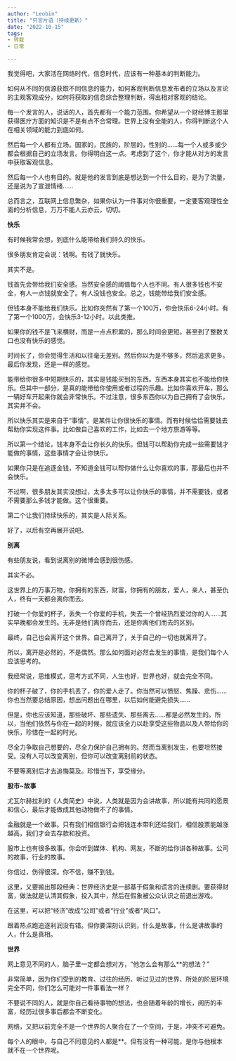 ```yaml
---
author: "Leobin"
title: "只言片语（持续更新）"
date: "2022-10-15"
tags:
- 转载
- 日常

---
```


我觉得吧，大家活在网络时代，信息时代，应该有一种基本的判断能力。
<!--more-->
如何从不同的信源获取不同信息的能力，如何客观判断信息发布者的立场以及言论的主观客观成分，如何将获取的信息综合整理判断，得出相对客观的结论。

每一个发言的人，说话的人，首先都有一个能力范围。你希望从一个财经博主那里获得医疗方面的知识是不是有点不合常理。世界上没有全能的人，你得判断这个人在相关领域的能力到底如何。

然后每一个人都有立场。国家的，民族的，阶层的，性别的……每一个人或多或少都会根据自己的立场发言。你得明白这一点。考虑到了这个，你才能从对方的发言中获取客观信息。

然后每一个人也有目的。就是他的发言到底是想达到一个什么目的，是为了流量，还是说为了宣泄情绪……

总而言之，互联网上信息繁杂，如果你认为一件事对你很重要，一定要客观理性全面的分析信息，万万不能人云亦云，切切。

**快乐**

有时候我常会想，到底什么能带给我们持久的快乐。

很多朋友肯定会说：钱啊。有钱了就快乐。

其实不是。

钱首先会带给我们安全感。当然安全感的阈值每个人也不同。有人很多钱也不安全，有人一点钱就安全了。有人没钱也安全。总之，钱能带给我们安全感。

但钱本身不能给我们快乐。比如你突然有了第一个100万，你会快乐6-24小时。有了第一个1000万，会快乐3-12小时。以此类推。

如果你的钱不是飞来横财，而是一点点积累的，那么时间会更短。甚至到了整数关口也没有快乐的感觉。

时间长了，你会觉得生活和以往毫无差别。然后你以为是不够多，然后追求更多。最后你发现，还是一样的感觉。

能带给你很多中短期快乐的，其实是钱能买到的东西。东西本身其实也不能给你快乐。但其中一部分，是真的能带给你使用或者过程的乐趣。比如你喜欢开车，那么一辆好车开起来你就会非常快乐。不过注意，很多东西你以为自己拥有了会快乐，其实并不会。

所以快乐其实是来自于“事情”。是某件让你很快乐的事情。而有时候恰恰需要钱去帮助你实现这件事。比如做自己喜欢的工作，比如去一个地方旅游等等。

所以第一个结论，钱本身不会让你长久的快乐。但钱可以帮助你完成一些需要钱才能做的事情，这些事情才会让你快乐。

如果你只是在追逐金钱，不知道金钱可以帮你做什么让你喜欢的事，那最后也并不会快乐。

不过啊，很多朋友其实没想过，太多太多可以让你快乐的事情，并不需要钱，或者不需要那么多钱才能做。这个很重要。

第二个让我们持续快乐的，其实是人际关系。

好了，以后有空再展开说吧。

**别离**

有些朋友说，看到说离别的微博会感到很伤感。

其实不必。

这世界上的万事万物，你拥有的东西，财富，你拥有的朋友，爱人，亲人，甚至仇人，终有一天都会离你而去。

打破一个你爱的杯子，丢失一个你爱的手机，失去一个曾经热烈爱过你的人……其实早晚都会发生的。无非是他们离你而去，还是你离他们而去的区别。

最终，自己也会离开这个世界。自己离开了，关于自己的一切也就离开了。

所以，离开是必然的，不是偶然。那么如何面对必然会发生的事情，是我们每个人应该思考的。

我经常说，思维模式，思考方式不同，人生也好，世界也好，就会完全不同。

你的杯子破了，你的手机丢了，你的爱人走了。你当然可以愤怒、焦躁、悲伤……你也当然要总结原因，想出问题出在哪里，以后如何能避免损失……

但是，你也应该知道，那些破坏、那些遗失、那些离去……都是必然发生的。所以，当他们依然与你在一起的时候，就应该全力以赴享受这些物品以及人带给你的快乐，珍惜在一起的时光。

尽全力争取自己想要的，尽全力保护自己拥有的。然而当离别发生，也要坦然接受。没有人可以改变离别，但你可以改变离别前的状态。

不要等离别后才去追悔莫及。珍惜当下，享受缘分。

**股市~故事**

尤瓦尔赫拉利的《人类简史》中说，人类就是因为会讲故事，所以能有共同的愿景和信心，最后才能做成其他动物做不了的事情。

金融就是一个故事。只有我们相信银行会把钱连本带利还给我们，相信股票能越涨越高，我们才会去存款和投资。

股市上也有很多故事。你会听到媒体、机构、网友，不断的给你讲各种故事。公司的故事，行业的故事。

你信过，伤得很深。你不信，赚不到钱。

这里，又要搬出那段经典：世界经济史是一部基于假象和谎言的连续剧。要获得财富，做法就是认清其假象，投入其中，然后在假象被公众认识之前退出游戏。

在这里，可以把“经济”改成“公司”或者“行业”或者“风口”。

跟着热点跑追逐利润没有错。但你要深刻认识到，什么是故事，什么是讲故事的人，什么是真相。

**世界**

网上意见不同的人，脑子里一定都会想对方，“他怎么会有那么**的想法？”

非常简单，因为你们受到的教育、过往的经历、听过见过的世界、所处的阶层环境完全不同，你们怎么可能对一件事看法一样？

不要说不同的人，就是你自己看待事物的想法，也会随着年龄的增长，阅历的丰富，经历过很多事后都会不断变化。

网络，又把以前完全不是一个世界的人聚合在了一个空间，于是，冲突不可避免。

每个人的眼中，与自己不同意见的人都是**。但有没有一种可能，是你与他根本就不在一个世界呢。
